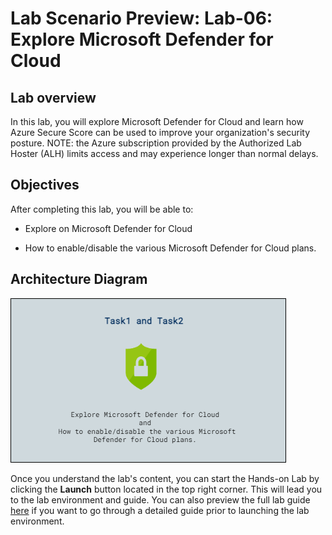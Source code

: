 # Lab Scenario Preview: Lab-06: Explore Microsoft Defender for Cloud

## Lab overview

In this lab, you will explore Microsoft Defender for Cloud and learn how Azure Secure Score can be used to improve your organization's security posture. NOTE: the Azure subscription provided by the Authorized Lab Hoster (ALH) limits access and may experience longer than normal delays.


## Objectives

After completing this lab, you will be able to:

- Explore on Microsoft Defender for Cloud

- How to enable/disable the various Microsoft Defender for Cloud plans.

## Architecture Diagram

![](../images/preview06.png)  

Once you understand the lab's content, you can start the Hands-on Lab by clicking the **Launch** button located in the top right corner. This will lead you to the lab environment and guide. You can also preview the full lab guide [here](https://experience.cloudlabs.ai/#/labguidepreview/ec73d9a2-5a04-4a92-8550-e5cdfecd4579) if you want to go through a detailed guide prior to launching the lab environment. 
